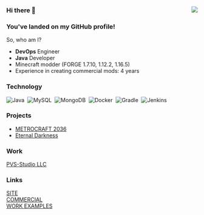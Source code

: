 ### Hi there 👋 <img align="right" src="https://komarev.com/ghpvc/?username=TheLivan&style=flat-square&color=red">
### You've landed on my GitHub profile!

So, who am I?
* **DevOps** Engineer
* **Java** Developer
* Minecraft modder (FORGE 1.7.10, 1.12.2, 1.16.5)
* Experience in creating commercial mods: 4 years

### Technology

![Java](https://img.shields.io/badge/Java-ED8B00?style=for-the-badge&logo=java&logoColor=white)&nbsp;
![MySQL](https://img.shields.io/badge/MySQL-00000F?style=for-the-badge&logo=mysql&logoColor=white)&nbsp;
![MongoDB](https://img.shields.io/badge/MongoDB-4EA94B?style=for-the-badge&logo=mongodb&logoColor=white)&nbsp;
![Docker](https://img.shields.io/badge/docker-%230db7ed.svg?style=for-the-badge&logo=docker&logoColor=white)&nbsp;
![Gradle](https://img.shields.io/badge/Gradle-02303A.svg?style=for-the-badge&logo=Gradle&logoColor=white)&nbsp;
![Jenkins](https://img.shields.io/badge/Jenkins-D24939?style=for-the-badge&logo=Jenkins&logoColor=white)&nbsp;

### Projects
* [METROCRAFT 2036](http://metrocraft36.com/)
* [Eternal Darkness](https://vk.com/eternaldarknessmc)
### Work
[PVS-Studio LLC](https://pvs-studio.com/)
### Links
[SITE](https://thelivan.github.io/) <br>
[COMMERCIAL](https://github.com/TheLivan/THELIVAN-COMMERCIAL) <br>
[WORK EXAMPLES](https://github.com/TheLivan/THELIVAN-COMMERCIAL#%D0%BF%D1%80%D0%B8%D0%BC%D0%B5%D1%80%D1%8B-%D1%80%D0%B0%D0%B1%D0%BE%D1%82)

